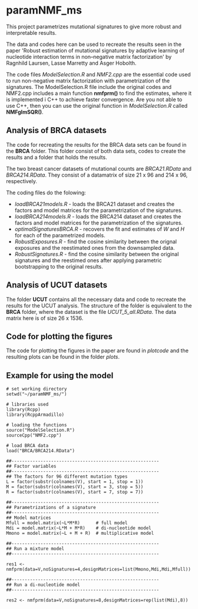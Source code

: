 # paramNMF_ms
This project parametrizes mutational signatures to give more robust and interpretable results. 

The data and codes here can be used to recreate the results seen in the paper 'Robust estimation of mutational signatures by adaptive learning of nucleotide interaction terms in non–negative matrix factorization' by Ragnhild Laursen, Lasse Marretty and Asger Hobolth. 

The code files *ModelSelection.R* and *NMF2.cpp* are the essential code used to run non-negative matrix factorization with parametrization of the signatures. The ModelSelection.R file include the original codes and NMF2.cpp includes a main function **nmfprm()** to find the estimates, where it is implemented i C++ to achieve faster convergence. Are you not able to use C++, then you can use the original function in *ModelSelection.R* called **NMFglmSQR()**.

## Analysis of BRCA datasets 
The code for recreating the results for the BRCA data sets can be found in the **BRCA** folder. This folder consist of both data sets, codes to create the results and a folder that holds the results. 

The two breast cancer datasets of mutational counts are *BRCA21.RData* and *BRCA214.RData*. They consist of a datamatrix of size 21 x 96 and 214 x 96, respectively.

The coding files do the folowing:
 - *loadBRCA21models.R* - loads the BRCA21 dataset and creates the factors and model matrices for the parametrization of the signatures.
 - *loadBRCA214models.R* - loads the BRCA214 dataset and creates the factors and model matrices for the parametrization of the signatures.
 - *optimalSignaturesBRCA.R* - recovers the fit and estimates of $W$ and $H$ for each of the parametrized models. 
 - *RobustExposures.R* - find the cosine similarity between the orignal exposures and the reestimated ones from the downsampled data. 
 - *RobustSignatures.R* - find the cosine similarity between the original signatures and the reestimed ones after applying parametric bootstrapping to the original results.

## Analysis of UCUT datasets

The folder **UCUT** contains all the necessary data and code to recreate the results for the UCUT analysis. The structure of the folder is equivalent to the **BRCA** folder, where the dataset is the file *UCUT_5_all.RData*. The data matrix here is of size 26 x 1536.


## Code for plotting the figures 
The code for plotting the figures in the paper are found in *plotcode* and the resulting plots can be found in the folder *plots*.

## Example for using the model

```
# set working directory
setwd("~/paramNMF_ms/")

# libraries used
library(Rcpp)
library(RcppArmadillo)

# loading the functions
source("ModelSelection.R")
sourceCpp("NMF2.cpp")

# load BRCA data 
load("BRCA/BRCA214.RData")

##--------------------------------------------------------
## Factor variables
##--------------------------------------------------------
## The factors for 96 different mutation types 
L = factor(substr(colnames(V), start = 1, stop = 1))
M = factor(substr(colnames(V), start = 3, stop = 5))
R = factor(substr(colnames(V), start = 7, stop = 7))

##--------------------------------------------------------
## Parametrizations of a signature
##--------------------------------------------------------
## Model matrices
Mfull = model.matrix(~L*M*R)      # full model
Mdi = model.matrix(~L*M + M*R)    # di-nucleotide model
Mmono = model.matrix(~L + M + R)  # multiplicative model

##--------------------------------------------------------
## Run a mixture model
##--------------------------------------------------------

res1 <- nmfprm(data=V,noSignatures=4,designMatrices=list(Mmono,Mdi,Mdi,Mfull))

##--------------------------------------------------------
## Run a di-nucleotide model
##--------------------------------------------------------

res2 <- nmfprm(data=V,noSignatures=8,designMatrices=rep(list(Mdi),8))

```

